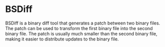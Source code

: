 # BSDiff

BSDiff is a binary diff tool that generates a patch between two binary files. The patch can be used to transform the first binary file into the second binary file. The patch is usually much smaller than the second binary file, making it easier to distribute updates to the binary file.